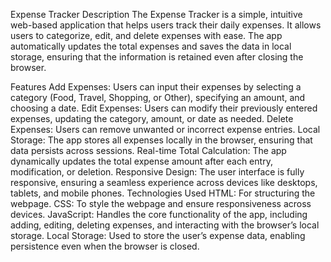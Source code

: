Expense Tracker
Description
The Expense Tracker is a simple, intuitive web-based application that helps users track their daily expenses. It allows users to categorize, edit, and delete expenses with ease. The app automatically updates the total expenses and saves the data in local storage, ensuring that the information is retained even after closing the browser.

Features
Add Expenses: Users can input their expenses by selecting a category (Food, Travel, Shopping, or Other), specifying an amount, and choosing a date.
Edit Expenses: Users can modify their previously entered expenses, updating the category, amount, or date as needed.
Delete Expenses: Users can remove unwanted or incorrect expense entries.
Local Storage: The app stores all expenses locally in the browser, ensuring that data persists across sessions.
Real-time Total Calculation: The app dynamically updates the total expense amount after each entry, modification, or deletion.
Responsive Design: The user interface is fully responsive, ensuring a seamless experience across devices like desktops, tablets, and mobile phones.
Technologies Used
HTML: For structuring the webpage.
CSS: To style the webpage and ensure responsiveness across devices.
JavaScript: Handles the core functionality of the app, including adding, editing, deleting expenses, and interacting with the browser’s local storage.
Local Storage: Used to store the user’s expense data, enabling persistence even when the browser is closed.
